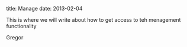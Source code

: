 title: Manage
date: 2013-02-04

This is where we will write about how to get access to teh menagement functionality

Gregor